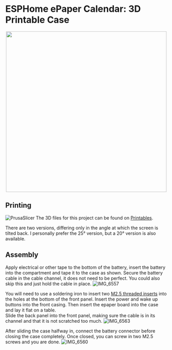 # ESPHome ePaper Calendar: 3D Printable Case
<p align="center">
  <img height="500px" src="https://github.com/paviro/ESPHome-Calendar/assets/992826/c0be1019-d775-40d1-a021-bb1cca7c0049">
</p>

## Printing
![PrusaSlicer](https://github.com/paviro/ESPHome-ePaper-Calendar/assets/992826/ac0c900d-8d38-49e5-8951-4127294b14be)
The 3D files for this project can be found on [Printables](https://www.printables.com/model/806222-epaper-calendar).  

There are two versions, differing only in the angle at which the screen is tilted back. I personally prefer the 25° version, but a 20° version is also available.


## Assembly

Apply electrical or other tape to the bottom of the battery, insert the battery into the compartment and tape it to the case as shown. Secure the battery cable in the cable channel, it does not need to be perfect. You could also skip this and just hold the cable in place.
![IMG_6557](https://github.com/paviro/ESPHome-ePaper-Calendar/assets/992826/62433103-38f8-46d7-a830-b0de4cabae7c)

You will need to use a soldering iron to insert two [M2.5 threaded inserts](https://www.amazon.com/M2-M2-5-M3-M4-M5/dp/B0C2HGNYLX) into the holes at the bottom of the front panel.
Insert the power and wake up buttons into the front casing. Then insert the epaper board into the case and lay it flat on a table.  
Slide the back panel into the front panel, making sure the cable is in its channel and that it is not scratched too much.
![IMG_6563](https://github.com/paviro/ESPHome-ePaper-Calendar/assets/992826/3f76cdcd-7937-4157-920a-c099aaed4998)

After sliding the case halfway in, connect the battery connector before closing the case completely. Once closed, you can screw in two M2.5 screws and you are done.
![IMG_6560](https://github.com/paviro/ESPHome-ePaper-Calendar/assets/992826/37501087-372c-4af7-9aa6-99f14bbc6bb4)
